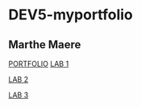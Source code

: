 # DEV5-myportfolio
## Marthe Maere

[PORTFOLIO](https://github.com/marthemaere/DEV5-myportfolio.git)
[LAB 1](https://github.com/lienapaeps/dev5-lab1.git)


[LAB 2](https://github.com/marthemaere/DEV5-myportfolio/tree/main/DEV5-LAB2)


[LAB 3](https://github.com/marthemaere/DEV5-myportfolio/tree/main/DEV5-LAB3)
